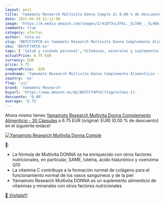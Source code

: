 ```yaml
---
layout: post
title: 'Yamamoto Research Multivita Donna Comple al 0.00 % de descuento'
date: 2021-04-29 11:12:50
image: 'https://m.media-amazon.com/images/I/41Q73vLdTkL._SL500_._SL400_.jpg'
comments: true
category: ofertas
author: 'tole.es'
slug: 'B07CF7XPCK-es Yamamoto Research Multivita Donna Complemento Alimenticio...'
sku: 'B07CF7XPCK-es'
tags: [ 'Salud y cuidado personal','Vitaminas, minerales y suplementos en medicamentos, remedios y suplementos dietéticos','alimenticio','complemento','yamamoto research', ]
actualPrice: 6.75 EUR
currency: EUR
price: 6.75
comparePrice:  EUR
prodname: 'Yamamoto Research Multivita Donna Complemento Alimenticio - 30 Cápsulas'
country: 'es'
flag: '🇪🇸'
brand: 'Yamamoto Research'
buyurl: 'https://www.amazon.es/dp/B07CF7XPCK/?tag=tolees-21'
descuento: '0.00'
average: '6.75'
---
```


Ahora mismo tienes [Yamamoto Research Multivita Donna Complemento Alimenticio - 30 Cápsulas](https://www.amazon.es/dp/B07CF7XPCK/?tag=tolees-21) a 6.75 EUR (original:  EUR) (0.00 %  de descuento) en el siguiente enlace!

[![Yamamoto Research Multivita Donna Comple](https://m.media-amazon.com/images/I/41Q73vLdTkL._SL500_._SL400_.jpg)](https://www.amazon.es/dp/B07CF7XPCK/?tag=tolees-21)

🔎:

- La fórmula de Multivita DONNA se ha enriquecido con otros factores nutricionales, en particular, SAME, luteína, ácido hialurónico y coenzima Q10
- La vitamina C contribuye a la formación normal de colágeno para el funcionamiento normal de los vasos sanguíneos y de la piel
- Yamamoto Research Multivita DONNA es un suplemento alimenticio de vitaminas y minerales con otros factores nutricionales

[🛒 Visítala!!!](https://www.amazon.es/dp/B07CF7XPCK/?tag=tolees-21)
